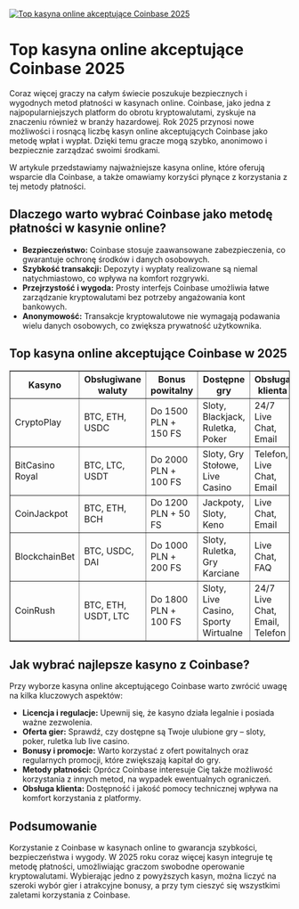 [![Top kasyna online akceptujące Coinbase 2025](https://123-caf.pages.dev/gitsignup.png)](https://vrmoo.ru/Bt82HjjY)

<h1>Top kasyna online akceptujące Coinbase 2025</h1> <p>Coraz więcej graczy na całym świecie poszukuje bezpiecznych i wygodnych metod płatności w kasynach online. Coinbase, jako jedna z najpopularniejszych platform do obrotu kryptowalutami, zyskuje na znaczeniu również w branży hazardowej. Rok 2025 przynosi nowe możliwości i rosnącą liczbę kasyn online akceptujących Coinbase jako metodę wpłat i wypłat. Dzięki temu gracze mogą szybko, anonimowo i bezpiecznie zarządzać swoimi środkami.</p> <p>W artykule przedstawiamy najważniejsze kasyna online, które oferują wsparcie dla Coinbase, a także omawiamy korzyści płynące z korzystania z tej metody płatności.</p>  <h2>Dlaczego warto wybrać Coinbase jako metodę płatności w kasynie online?</h2> <ul>   <li><strong>Bezpieczeństwo:</strong> Coinbase stosuje zaawansowane zabezpieczenia, co gwarantuje ochronę środków i danych osobowych.</li>   <li><strong>Szybkość transakcji:</strong> Depozyty i wypłaty realizowane są niemal natychmiastowo, co wpływa na komfort rozgrywki.</li>   <li><strong>Przejrzystość i wygoda:</strong> Prosty interfejs Coinbase umożliwia łatwe zarządzanie kryptowalutami bez potrzeby angażowania kont bankowych.</li>   <li><strong>Anonymowość:</strong> Transakcje kryptowalutowe nie wymagają podawania wielu danych osobowych, co zwiększa prywatność użytkownika.</li> </ul>  <h2>Top kasyna online akceptujące Coinbase w 2025</h2> <table border="1" cellspacing="0" cellpadding="8">   <thead>     <tr>       <th>Kasyno</th>       <th>Obsługiwane waluty</th>       <th>Bonus powitalny</th>       <th>Dostępne gry</th>       <th>Obsługa klienta</th>     </tr>   </thead>   <tbody>     <tr>       <td>CryptoPlay</td>       <td>BTC, ETH, USDC</td>       <td>Do 1500 PLN + 150 FS</td>       <td>Sloty, Blackjack, Ruletka, Poker</td>       <td>24/7 Live Chat, Email</td>     </tr>     <tr>       <td>BitCasino Royal</td>       <td>BTC, LTC, USDT</td>       <td>Do 2000 PLN + 100 FS</td>       <td>Sloty, Gry Stołowe, Live Casino</td>       <td>Telefon, Live Chat, Email</td>     </tr>     <tr>       <td>CoinJackpot</td>       <td>BTC, ETH, BCH</td>       <td>Do 1200 PLN + 50 FS</td>       <td>Jackpoty, Sloty, Keno</td>       <td>Live Chat, Email</td>     </tr>     <tr>       <td>BlockchainBet</td>       <td>BTC, USDC, DAI</td>       <td>Do 1000 PLN + 200 FS</td>       <td>Sloty, Ruletka, Gry Karciane</td>       <td>Live Chat, FAQ</td>     </tr>     <tr>       <td>CoinRush</td>       <td>BTC, ETH, USDT, LTC</td>       <td>Do 1800 PLN + 100 FS</td>       <td>Sloty, Live Casino, Sporty Wirtualne</td>       <td>24/7 Live Chat, Email, Telefon</td>     </tr>   </tbody> </table>  <h2>Jak wybrać najlepsze kasyno z Coinbase?</h2> <p>Przy wyborze kasyna online akceptującego Coinbase warto zwrócić uwagę na kilka kluczowych aspektów:</p> <ul>   <li><strong>Licencja i regulacje:</strong> Upewnij się, że kasyno działa legalnie i posiada ważne zezwolenia.</li>   <li><strong>Oferta gier:</strong> Sprawdź, czy dostępne są Twoje ulubione gry – sloty, poker, ruletka lub live casino.</li>   <li><strong>Bonusy i promocje:</strong> Warto korzystać z ofert powitalnych oraz regularnych promocji, które zwiększają kapitał do gry.</li>   <li><strong>Metody płatności:</strong> Oprócz Coinbase interesuje Cię także możliwość korzystania z innych metod, na wypadek ewentualnych ograniczeń.</li>   <li><strong>Obsługa klienta:</strong> Dostępność i jakość pomocy technicznej wpływa na komfort korzystania z platformy.</li> </ul>  <h2>Podsumowanie</h2> <p>Korzystanie z Coinbase w kasynach online to gwarancja szybkości, bezpieczeństwa i wygody. W 2025 roku coraz więcej kasyn integruje tę metodę płatności, umożliwiając graczom swobodne operowanie kryptowalutami. Wybierając jedno z powyższych kasyn, można liczyć na szeroki wybór gier i atrakcyjne bonusy, a przy tym cieszyć się wszystkimi zaletami korzystania z Coinbase.</p>